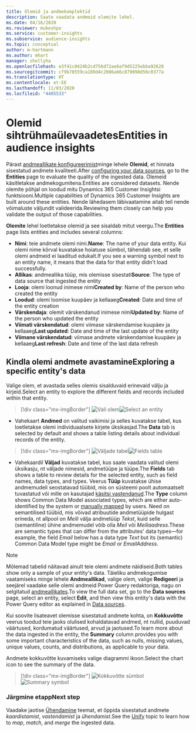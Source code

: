 ```yaml
---
title: Olemid ja andmekomplektid
description: Saate vaadata andmeid olemite lehel.
ms.date: 04/16/2020
ms.reviewer: mukeshpo
ms.service: customer-insights
ms.subservice: audience-insights
ms.topic: conceptual
author: m-hartmann
ms.author: mhart
manager: shellyha
ms.openlocfilehash: e3f41c0424b2cd756d72ae6af9d5225ebba92628
ms.sourcegitcommit: cf9b78559ca189d4c2086a66c879098d56c0377a
ms.translationtype: HT
ms.contentlocale: et-EE
ms.lasthandoff: 11/03/2020
ms.locfileid: "4405533"
---
```

# <a name="entities-in-audience-insights"></a><span data-ttu-id="1a427-103">Olemid sihtrühmaülevaadetes</span><span class="sxs-lookup"><span data-stu-id="1a427-103">Entities in audience insights</span></span>

<span data-ttu-id="1a427-104">Pärast [andmeallikate konfigureerimist](data-sources.md)minge lehele **Olemid**, et hinnata sisestatud andmete kvaliteeti.</span><span class="sxs-lookup"><span data-stu-id="1a427-104">After [configuring your data sources](data-sources.md), go to the **Entities** page to evaluate the quality of the ingested data.</span></span> <span data-ttu-id="1a427-105">Olemeid käsitletakse andmekogumitena.</span><span class="sxs-lookup"><span data-stu-id="1a427-105">Entities are considered datasets.</span></span> <span data-ttu-id="1a427-106">Nende olemite põhjal on loodud mitu Dynamics 365 Customer Insightsi funktsiooni.</span><span class="sxs-lookup"><span data-stu-id="1a427-106">Multiple capabilities of Dynamics 365 Customer Insights are built around these entities.</span></span> <span data-ttu-id="1a427-107">Nende lähedasem läbivaatamine aitab teil nende võimaluste väljundit valideerida.</span><span class="sxs-lookup"><span data-stu-id="1a427-107">Reviewing them closely can help you validate the output of those capabilities.</span></span>

<span data-ttu-id="1a427-108">**Olemite** lehel loetletakse olemid ja see sisaldab mitut veergu.</span><span class="sxs-lookup"><span data-stu-id="1a427-108">The **Entities** page lists entities and includes several columns:</span></span>

- <span data-ttu-id="1a427-109">**Nimi**: teie andmete olemi nimi.</span><span class="sxs-lookup"><span data-stu-id="1a427-109">**Name**: The name of your data entity.</span></span> <span data-ttu-id="1a427-110">Kui olemi nime kõrval kuvatakse hoiatuse sümbol, tähendab see, et selle olemi andmeid ei laaditud edukalt.</span><span class="sxs-lookup"><span data-stu-id="1a427-110">If you see a warning symbol next to an entity name, it means that the data for that entity didn't load successfully.</span></span>
- <span data-ttu-id="1a427-111">**Allikas**: andmeallika tüüp, mis olemisse sisestati</span><span class="sxs-lookup"><span data-stu-id="1a427-111">**Source**: The type of data source that ingested the entity</span></span>
- <span data-ttu-id="1a427-112">**Looja**: olemi loonud inimese nimi</span><span class="sxs-lookup"><span data-stu-id="1a427-112">**Created by**: Name of the person who created the entity</span></span>
- <span data-ttu-id="1a427-113">**Loodud**: olemi loomise kuupäev ja kellaaeg</span><span class="sxs-lookup"><span data-stu-id="1a427-113">**Created**: Date and time of the entity creation</span></span>
- <span data-ttu-id="1a427-114">**Värskendaja**: olemit värskendanud inimese nimi</span><span class="sxs-lookup"><span data-stu-id="1a427-114">**Updated by**: Name of the person who updated the entity</span></span>
- <span data-ttu-id="1a427-115">**Viimati värskendatud**: olemi viimase värskendamise kuupäev ja kellaaeg</span><span class="sxs-lookup"><span data-stu-id="1a427-115">**Last updated**: Date and time of the last update of the entity</span></span>
- <span data-ttu-id="1a427-116">**Viimane värskendatud**: viimase andmete värskendamise kuupäev ja kellaaeg</span><span class="sxs-lookup"><span data-stu-id="1a427-116">**Last refresh**: Date and time of the last data refresh</span></span>

## <a name="exploring-a-specific-entitys-data"></a><span data-ttu-id="1a427-117">Kindla olemi andmete avastamine</span><span class="sxs-lookup"><span data-stu-id="1a427-117">Exploring a specific entity's data</span></span>

<span data-ttu-id="1a427-118">Valige olem, et avastada selles olemis sisalduvaid erinevaid välju ja kirjeid.</span><span class="sxs-lookup"><span data-stu-id="1a427-118">Select an entity to explore the different fields and records included within that entity.</span></span>

> [!div class="mx-imgBorder"]
> <span data-ttu-id="1a427-119">![Vali olem](media/data-manager-entities-data.png "Vali olem")</span><span class="sxs-lookup"><span data-stu-id="1a427-119">![Select an entity](media/data-manager-entities-data.png "Select an entity")</span></span>

- <span data-ttu-id="1a427-120">Vahekaart **Andmed** on valitud vaikimisi ja selles kuvatakse tabel, kus loetletakse olemi individuaalsete kirjete üksikasjad.</span><span class="sxs-lookup"><span data-stu-id="1a427-120">The **Data** tab is selected by default and shows a table listing details about individual records of the entity.</span></span>

> [!div class="mx-imgBorder"]
> <span data-ttu-id="1a427-121">![Väljade tabel](media/data-manager-entities-fields.PNG "Väljade tabel")</span><span class="sxs-lookup"><span data-stu-id="1a427-121">![Fields table](media/data-manager-entities-fields.PNG "Fields table")</span></span>

- <span data-ttu-id="1a427-122">Vahekaardil **Väljad** kuvatakse tabel, kus saate vaadata valitud olemi üksikasju, nt väljade nimesid, andmetüüpe ja tüüpe.</span><span class="sxs-lookup"><span data-stu-id="1a427-122">The **Fields** tab shows a table to review details for the selected entity, such as field names, data types, and types.</span></span> <span data-ttu-id="1a427-123">Veerus **Tüüp** kuvatakse ühise andmemudeli seostatavad tüübid, mis on süsteemi poolt automaatselt tuvastatud või mille on kasutajad [käsitsi vastendanud](map-entities.md).</span><span class="sxs-lookup"><span data-stu-id="1a427-123">The **Type** column shows Common Data Model associated types, which are either auto-identified by the system or [manually mapped](map-entities.md) by users.</span></span> <span data-ttu-id="1a427-124">Need on semantilised tüübid, mis võivad atribuutide andmetüüpide hulgast erineda, nt allpool on *Meili* välja andmetüüp *Tekst*, kuid selle (semantiline) ühine andmemudel võib olla *Meil* või *Meiliaadress*.</span><span class="sxs-lookup"><span data-stu-id="1a427-124">These are semantic types that can differ from the attributes' data types—for example, the field *Email* below has a data type *Text* but its (semantic) Common Data Model type might be *Email* or *EmailAddress*.</span></span>

> [!NOTE]
> <span data-ttu-id="1a427-125">Mõlemad tabelid näitavad ainult teie olemi andmete näidiseid.</span><span class="sxs-lookup"><span data-stu-id="1a427-125">Both tables show only a sample of your entity's data.</span></span> <span data-ttu-id="1a427-126">Täieliku andmekogumise vaatamiseks minge lehele **Andmeallikad**, valige olem, valige **Redigeeri** ja seejärel vaadake selle olemi andmeid Power Query redaktoriga, nagu on selgitatud [andmeallikates](data-sources.md).</span><span class="sxs-lookup"><span data-stu-id="1a427-126">To view the full data set, go to the **Data sources** page, select an entity, select **Edit**, and then view this entity's data with the Power Query editor as explained in [Data sources](data-sources.md).</span></span>

<span data-ttu-id="1a427-127">Kui soovite lisateavet olemisse sisestatud andmete kohta, on **Kokkuvõtte** veerus toodud teie jaoks olulised kohaldatavad andmed, nt nullid, puuduvad väärtused, kordumatud väärtused, arvud ja jaotused.</span><span class="sxs-lookup"><span data-stu-id="1a427-127">To learn more about the data ingested in the entity, the **Summary** column provides you with some important characteristics of the data, such as nulls, missing values, unique values, counts, and distributions, as applicable to your data.</span></span>

<span data-ttu-id="1a427-128">Andmete kokkuvõtte kuvamiseks valige diagrammi ikoon.</span><span class="sxs-lookup"><span data-stu-id="1a427-128">Select the chart icon to see the summary of the data.</span></span>

> [!div class="mx-imgBorder"]
> <span data-ttu-id="1a427-129">![Kokkuvõtte sümbol](media/data-manager-entities-summary.png "Andmete kokkuvõtte tabel")</span><span class="sxs-lookup"><span data-stu-id="1a427-129">![Summary symbol](media/data-manager-entities-summary.png "Data summary table")</span></span>

### <a name="next-step"></a><span data-ttu-id="1a427-130">Järgmine etapp</span><span class="sxs-lookup"><span data-stu-id="1a427-130">Next step</span></span>

<span data-ttu-id="1a427-131">Vaadake jaotise [Ühendamine](data-unification.md) teemat, et õppida sisestatud andmete *kaardistamist*, *vastendamist* ja *ühendamist*.</span><span class="sxs-lookup"><span data-stu-id="1a427-131">See the [Unify](data-unification.md) topic to learn how to *map*, *match*, and *merge* the ingested data.</span></span>
